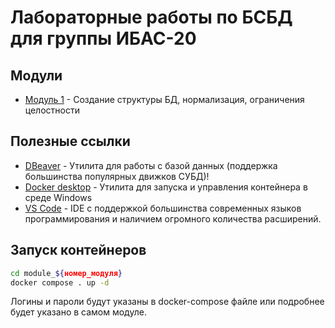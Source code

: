 ﻿# Лабораторные работы по БСБД для группы ИБАС-20

## Модули
- [Модуль 1]() - Создание структуры БД, нормализация, ограничения целостности

## Полезные ссылки

- [DBeaver](https://dbeaver.io/download/) - Утилита для работы с базой данных (поддержка большинства популярных движков СУБД)!
- [Docker desktop](https://www.docker.com/products/docker-desktop/) - Утилита для запуска и управления контейнера в среде Windows
- [VS Code](https://code.visualstudio.com/Download) - IDE с поддержкой большинства современных языков программирования и наличием огромного количества расширений.

## Запуск контейнеров 
```sh
cd module_${номер_модуля}
docker compose . up -d
```
Логины и пароли будут указаны в docker-compose файле или подробнее будет указано в самом модуле.


